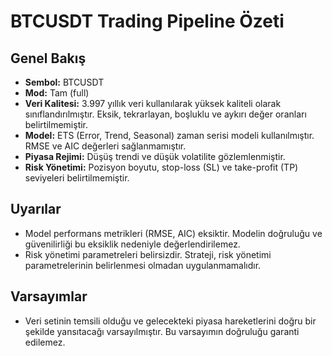 # BTCUSDT Trading Pipeline Özeti

## Genel Bakış

* **Sembol:** BTCUSDT
* **Mod:** Tam (full)
* **Veri Kalitesi:** 3.997 yıllık veri kullanılarak yüksek kaliteli olarak sınıflandırılmıştır.  Eksik, tekrarlayan, boşluklu ve aykırı değer oranları belirtilmemiştir.
* **Model:** ETS (Error, Trend, Seasonal) zaman serisi modeli kullanılmıştır. RMSE ve AIC değerleri sağlanmamıştır.
* **Piyasa Rejimi:**  Düşüş trendi ve düşük volatilite gözlemlenmiştir.
* **Risk Yönetimi:** Pozisyon boyutu, stop-loss (SL) ve take-profit (TP) seviyeleri belirtilmemiştir.


## Uyarılar

* Model performans metrikleri (RMSE, AIC) eksiktir.  Modelin doğruluğu ve güvenilirliği bu eksiklik nedeniyle değerlendirilemez.
* Risk yönetimi parametreleri belirsizdir.  Strateji, risk yönetimi parametrelerinin belirlenmesi olmadan uygulanmamalıdır.

## Varsayımlar

* Veri setinin temsili olduğu ve gelecekteki piyasa hareketlerini doğru bir şekilde yansıtacağı varsayılmıştır. Bu varsayımın doğruluğu garanti edilemez.
